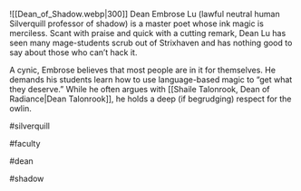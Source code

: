 ![[Dean_of_Shadow.webp|300]]
Dean Embrose Lu (lawful neutral human Silverquill professor of shadow) is a master poet whose ink magic is merciless. Scant with praise and quick with a cutting remark, Dean Lu has seen many mage-students scrub out of Strixhaven and has nothing good to say about those who can’t hack it. 

A cynic, Embrose believes that most people are in it for themselves. He demands his students learn how to use language-based magic to “get what they deserve.” While he often argues with [[Shaile Talonrook, Dean of Radiance|Dean Talonrook]], he holds a deep (if begrudging) respect for the owlin.

#silverquill

#faculty

#dean 

#shadow 